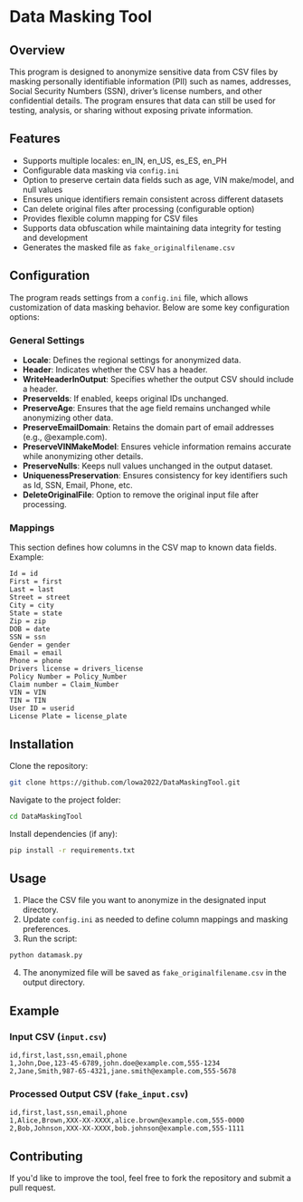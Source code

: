 # Data Masking Tool

## Overview

This program is designed to anonymize sensitive data from CSV files by masking personally identifiable information (PII) such as names, addresses, Social Security Numbers (SSN), driver’s license numbers, and other confidential details. The program ensures that data can still be used for testing, analysis, or sharing without exposing private information.

## Features

- Supports multiple locales: en_IN, en_US, es_ES, en_PH
- Configurable data masking via `config.ini`
- Option to preserve certain data fields such as age, VIN make/model, and null values
- Ensures unique identifiers remain consistent across different datasets
- Can delete original files after processing (configurable option)
- Provides flexible column mapping for CSV files
- Supports data obfuscation while maintaining data integrity for testing and development
- Generates the masked file as `fake_originalfilename.csv`

## Configuration

The program reads settings from a `config.ini` file, which allows customization of data masking behavior. Below are some key configuration options:

### General Settings

- **Locale**: Defines the regional settings for anonymized data.
- **Header**: Indicates whether the CSV has a header.
- **WriteHeaderInOutput**: Specifies whether the output CSV should include a header.
- **PreserveIds**: If enabled, keeps original IDs unchanged.
- **PreserveAge**: Ensures that the age field remains unchanged while anonymizing other data.
- **PreserveEmailDomain**: Retains the domain part of email addresses (e.g., @example.com).
- **PreserveVINMakeModel**: Ensures vehicle information remains accurate while anonymizing other details.
- **PreserveNulls**: Keeps null values unchanged in the output dataset.
- **UniquenessPreservation**: Ensures consistency for key identifiers such as Id, SSN, Email, Phone, etc.
- **DeleteOriginalFile**: Option to remove the original input file after processing.

### Mappings

This section defines how columns in the CSV map to known data fields. Example:

```
Id = id
First = first
Last = last
Street = street
City = city
State = state
Zip = zip
DOB = date
SSN = ssn
Gender = gender
Email = email
Phone = phone
Drivers license = drivers_license
Policy Number = Policy_Number
Claim number = Claim_Number
VIN = VIN
TIN = TIN
User ID = userid
License Plate = license_plate
```

## Installation

Clone the repository:

```bash
git clone https://github.com/lowa2022/DataMaskingTool.git
```

Navigate to the project folder:

```bash
cd DataMaskingTool
```

Install dependencies (if any):

```bash
pip install -r requirements.txt
```

## Usage

1. Place the CSV file you want to anonymize in the designated input directory.
2. Update `config.ini` as needed to define column mappings and masking preferences.
3. Run the script:

```bash
python datamask.py
```

4. The anonymized file will be saved as `fake_originalfilename.csv` in the output directory.

## Example

### Input CSV (`input.csv`)

```
id,first,last,ssn,email,phone
1,John,Doe,123-45-6789,john.doe@example.com,555-1234
2,Jane,Smith,987-65-4321,jane.smith@example.com,555-5678
```

### Processed Output CSV (`fake_input.csv`)

```
id,first,last,ssn,email,phone
1,Alice,Brown,XXX-XX-XXXX,alice.brown@example.com,555-0000
2,Bob,Johnson,XXX-XX-XXXX,bob.johnson@example.com,555-1111
```

## Contributing

If you'd like to improve the tool, feel free to fork the repository and submit a pull request.

